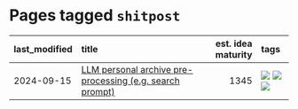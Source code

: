 # Pages tagged `shitpost`

|last_modified|title|est. idea maturity|tags
|:---|:---|---:|:---|
|2024-09-15|[LLM personal archive pre-processing (e.g. search prompt)](../personal_archive_prompt.md)|1345|[![](https://img.shields.io/badge/tag-public_good-4072a1)](../tags/public_good.md) [![](https://img.shields.io/badge/tag-publication-43d799)](../tags/publication.md) [![](https://img.shields.io/badge/tag-shitpost-288446)](../tags/shitpost.md)|